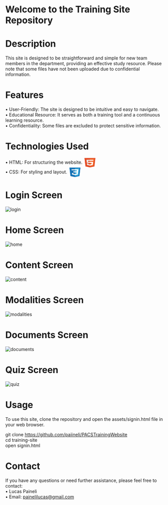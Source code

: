 # Welcome to the Training Site Repository

# Description
This site is designed to be straightforward and simple for new team members in the department, providing an effective study resource. Please note that some files have not been uploaded due to confidential information.

# Features
• User-Friendly: The site is designed to be intuitive and easy to navigate.<br>
• Educational Resource: It serves as both a training tool and a continuous learning resource.<br>
• Confidentiality: Some files are excluded to protect sensitive information.<br>

# Technologies Used
• HTML: For structuring the website. <img align="center" alt="HTML" height="30" width="40" src="https://raw.githubusercontent.com/devicons/devicon/master/icons/html5/html5-original.svg"><br>
• CSS: For styling and layout. <img align="center" alt="CSS" height="30" width="40" src="https://raw.githubusercontent.com/devicons/devicon/master/icons/css3/css3-original.svg"><br>

# Login Screen
![login](https://github.com/user-attachments/assets/e29034e0-a5ee-49d0-9e7d-b104132e6dbf)

# Home Screen
![home](https://github.com/user-attachments/assets/043d279e-e149-4a42-ae3d-a05fac3637dd)

# Content Screen
![content](https://github.com/user-attachments/assets/3727949f-0d81-46a4-be58-1289f7a1b303)

# Modalities Screen
![modalities](https://github.com/user-attachments/assets/2536e041-a22a-4652-a4e1-b07dc0d2a96b)

# Documents Screen
![documents](https://github.com/user-attachments/assets/eca5daa0-033b-4a36-a416-05e7fba9626c)

# Quiz Screen
![quiz](https://github.com/user-attachments/assets/2a2eb1dd-f8e9-4235-8a47-1a6c3a1a6eae)

# Usage
To use this site, clone the repository and open the assets/signin.html file in your web browser.

git clone https://github.com/paiineli/PACSTrainingWebsite<br>
cd training-site<br>
open signin.html<br>

# Contact
If you have any questions or need further assistance, please feel free to contact:<br>
• Lucas Paineli<br>
• Email: painelilucas@gmail.com<br>
